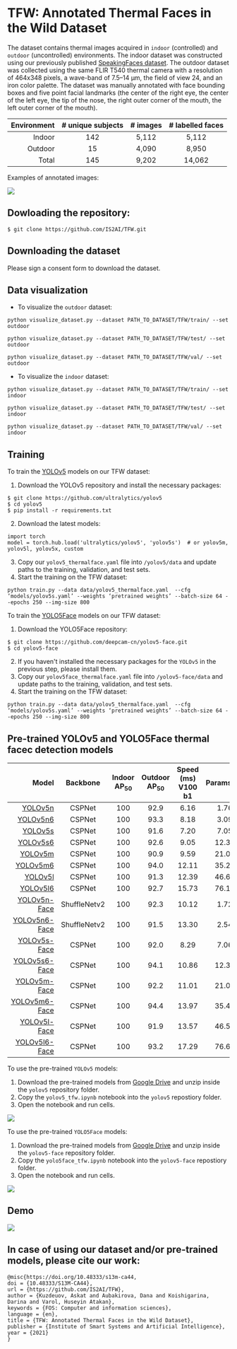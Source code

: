 # TFW: Annotated Thermal Faces in the Wild Dataset
The dataset contains thermal images acquired in `indoor` (controlled) and `outdoor` (uncontrolled) environments. The indoor dataset was constructed using our previously  published [SpeakingFaces dataset](https://github.com/IS2AI/SpeakingFaces). The outdoor dataset was collected using the same FLIR T540 thermal camera with a resolution of 464x348 pixels, a wave-band of 7.5–14 μm, the field of view 24, and an iron color palette. The dataset was manually annotated with face bounding boxes and five point facial landmarks (the center of the right eye, the center of the left eye, the tip of the nose, the right outer corner of the mouth, the left outer corner of the mouth).

| Environment  | # unique subjects | # images | # labelled faces | 
|  ---:| :---: | :---: | :---: | 
| Indoor  | 142  | 5,112  | 5,112  |
| Outdoor  | 15  | 4,090  | 8,950  |
| Total  | 145  | 9,202  | 14,062  |

Examples of annotated images:

<img src="https://github.com/IS2AI/TFW/blob/main/figures/example.png">

## Dowloading the repository:
```
$ git clone https://github.com/IS2AI/TFW.git
```

## Downloading the dataset 
Please sign a consent form to download the dataset.

## Data visualization 
- To visualize the `outdoor` dataset:
```
python visualize_dataset.py --dataset PATH_TO_DATASET/TFW/train/ --set outdoor
```
```
python visualize_dataset.py --dataset PATH_TO_DATASET/TFW/test/ --set outdoor
```
```
python visualize_dataset.py --dataset PATH_TO_DATASET/TFW/val/ --set outdoor
```
- To visualize the `indoor` dataset:
```
python visualize_dataset.py --dataset PATH_TO_DATASET/TFW/train/ --set indoor
```
```
python visualize_dataset.py --dataset PATH_TO_DATASET/TFW/test/ --set indoor
```
```
python visualize_dataset.py --dataset PATH_TO_DATASET/TFW/val/ --set indoor
```
## Training
To train the [YOLOv5](https://github.com/ultralytics/yolov5) models on our TFW dataset: 
1. Download the YOLOv5 repository and install the necessary packages:
```
$ git clone https://github.com/ultralytics/yolov5
$ cd yolov5
$ pip install -r requirements.txt
```
2. Download the latest models:
``` 
import torch
model = torch.hub.load('ultralytics/yolov5', 'yolov5s')  # or yolov5m, yolov5l, yolov5x, custom
```
3. Copy our `yolov5_thermalface.yaml` file into `/yolov5/data` and update paths to the training, validation, and test sets.
4. Start the training on the TFW dataset:
```
python train.py --data data/yolov5_thermalface.yaml  --cfg ‘models/yolov5s.yaml’ --weights ‘pretrained weights’ --batch-size 64 --epochs 250 --img-size 800 
```

To train the [YOLO5Face](https://github.com/deepcam-cn/yolov5-face) models on our TFW dataset:
1. Download the YOLO5Face repository:
```
$ git clone https://github.com/deepcam-cn/yolov5-face.git
$ cd yolov5-face
```
2. If you haven't installed the necessary packages for the `YOLOv5` in the previous step, please install them.
3. Copy our `yolov5face_thermalface.yaml` file into `/yolov5-face/data` and update paths to the training, validation, and test sets.
4. Start the training on the TFW dataset:
```
python train.py --data data/yolov5_thermalface.yaml  --cfg ‘models/yolov5s.yaml’ --weights ‘pretrained weights’ --batch-size 64 --epochs 250 --img-size 800 
```

## Pre-trained YOLOv5 and YOLO5Face thermal facec detection models
| Model  | Backbone | Indoor<br>AP<sub>50 | Outdoor<br>AP<sub>50 | Speed (ms)<br>V100 b1|Params(M)|Flops(G)<br>512x384|
|  ---:| :---: | :---: | :---: | :---: | :---: | :---: | 
| [YOLOv5n](https://drive.google.com/file/d/1liLw59L1L56VJn7KQAHpWMIEuXdN62Yp/view?usp=sharing) | CSPNet  | 100  | 92.9 | 6.16  | 1.76  | 0.99 |  
| [YOLOv5n6](https://drive.google.com/file/d/1UpnnmCRP6rbszu5-sbbeOVTDrqbt1PPo/view?usp=sharing)| CSPNet  | 100  | 93.3 | 8.18  | 3.09  | 1.02 |  
| [YOLOv5s](https://drive.google.com/file/d/10CfN8-IkJhRC2TuPvTrQvA8VwkQupNn7/view?usp=sharing) | CSPNet  | 100  | 91.6 | 7.20  | 7.05  | 3.91 |  
| [YOLOv5s6](https://drive.google.com/file/d/1EP61OMgnAQZghfbOgxjKdcOkYrJyBmFK/view?usp=sharing)| CSPNet  | 100  | 92.6 | 9.05  | 12.31 | 3.88 |  
| [YOLOv5m](https://drive.google.com/file/d/1_4WbN7tCxwhiVgXw718ZBy-DhoxdZIay/view?usp=sharing) | CSPNet  | 100  | 90.9 | 9.59  | 21.04 | 12.07|  
| [YOLOv5m6](https://drive.google.com/file/d/1N8uDiFko_MlVUEGYYwS3VuJT9_5qQw6T/view?usp=sharing)| CSPNet  | 100  | 94.0 | 12.11 | 35.25 | 11.76|  
| [YOLOv5l](https://drive.google.com/file/d/163sCBcGbYNeekZ6KG6iSCDsHolajfu_B/view?usp=sharing) | CSPNet  | 100  | 91.3 | 12.39 | 46.60 | 27.38|  
| [YOLOv5l6](https://drive.google.com/file/d/1D_RvIdaBiqXpmtPRFglkbL5kYKY3dNfZ/view?usp=sharing)| CSPNet  | 100  | 92.7 | 15.73 | 76.16 | 110.2| 
| [YOLOv5n-Face](https://drive.google.com/file/d/1bYJWvI0OJ5evPCVmv0upOAsyld264jV_/view?usp=sharing) |ShuffleNetv2| 100  | 92.3 | 10.12 | 1.72 |1.36|  
| [YOLOv5n6-Face](https://drive.google.com/file/d/1fP0Wi9JQgSGxJDXckyrbAfTHHdFpbKT-/view?usp=sharing)|ShuffleNetv2| 100  | 91.5 | 13.30 | 2.54 |1.38|  
| [YOLOv5s-Face](https://drive.google.com/file/d/1MoUg4r1MCg2qCpnlW9CkTCZpLrBPnWEE/view?usp=sharing) | CSPNet  | 100  | 92.0 | 8.29  | 7.06  | 3.67 |  
| [YOLOv5s6-Face](https://drive.google.com/file/d/1qphk4AInYLhJktO6wlvgvL45XdS1YilE/view?usp=sharing)| CSPNet  | 100  | 94.1 | 10.86 | 12.37 | 3.75 |  
| [YOLOv5m-Face](https://drive.google.com/file/d/1TcbM9CbwsOVNdapFGrR4lHQ8J2s63_6z/view?usp=sharing) | CSPNet  | 100  | 92.2 | 11.01 | 21.04 | 11.58|  
| [YOLOv5m6-Face](https://drive.google.com/file/d/1aFzJoW_X03fN7NRRv1rZPkc4_cFwYUDI/view?usp=sharing)| CSPNet  | 100  | 94.4 | 13.97 | 35.45 | 11.84|
| [YOLOv5l-Face](https://drive.google.com/file/d/1bS_7ZTYDa6KJH1d6oLSZnumIfJU55ZMH/view?usp=sharing) | CSPNet  | 100  | 91.9 | 13.57 | 46.59 | 25.59|
| [YOLOv5l6-Face](https://drive.google.com/file/d/193sqIhipesvrcg1YN9G3_jSdFbjw4eJp/view?usp=sharing)| CSPNet  | 100  | 93.2 | 17.29 | 76.67 | 113.2| 

To use the pre-trained `YOLOv5` models:
  1. Download the pre-trained models from [Google Drive](https://drive.google.com/drive/folders/1W3UXstwJwyIBOJ4wfOgh4zW2G8qkqFzm?usp=sharing) and unzip inside the `yolov5` repository folder.
  2. Copy the `yolov5_tfw.ipynb` notebook into the `yolov5` repostiory folder.
  3. Open the notebook and run cells.
  
<img src="https://github.com/IS2AI/TFW/blob/main/figures/yolov5.png">  

To use the pre-trained `YOLO5Face` models:
  1. Download the pre-trained models from [Google Drive](https://drive.google.com/drive/folders/1FgtfBqMsydm7TugHFze9Bzd7Xc9kjOUp?usp=sharing) and unzip inside the `yolov5-face` repository folder.
  2. Copy the `yolo5face_tfw.ipynb` notebook into the `yolov5-face` repostiory folder.
  3. Open the notebook and run cells.
  
<img src="https://github.com/IS2AI/TFW/blob/main/figures/yolov5_face.png">  
  
## Demo
  <img src="https://github.com/IS2AI/TFW/blob/main/figures/demo.gif">  
  
## In case of using our dataset and/or pre-trained models, please cite our work:
  ```
  @misc{https://doi.org/10.48333/s13m-ca44,
  doi = {10.48333/S13M-CA44},
  url = {https://github.com/IS2AI/TFW},
  author = {Kuzdeuov, Askat and Aubakirova, Dana and Koishigarina, Darina and Varol, Huseyin Atakan},
  keywords = {FOS: Computer and information sciences},
  language = {en},
  title = {TFW: Annotated Thermal Faces in the Wild Dataset},
  publisher = {Institute of Smart Systems and Artificial Intelligence},
  year = {2021}
}
  ```
